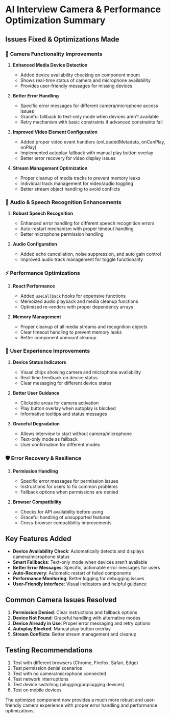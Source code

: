 # AI Interview Camera & Performance Optimization Summary

## Issues Fixed & Optimizations Made

### 🎥 **Camera Functionality Improvements**

1. **Enhanced Media Device Detection**
   - Added device availability checking on component mount
   - Shows real-time status of camera and microphone availability
   - Provides user-friendly messages for missing devices

2. **Better Error Handling**
   - Specific error messages for different camera/microphone access issues
   - Graceful fallback to text-only mode when devices aren't available
   - Retry mechanism with basic constraints if advanced constraints fail

3. **Improved Video Element Configuration**
   - Added proper video event handlers (onLoadedMetadata, onCanPlay, onPlay)
   - Implemented autoplay fallback with manual play button overlay
   - Better error recovery for video display issues

4. **Stream Management Optimization**
   - Proper cleanup of media tracks to prevent memory leaks
   - Individual track management for video/audio toggling
   - Better stream object handling to avoid conflicts

### 🎤 **Audio & Speech Recognition Enhancements**

1. **Robust Speech Recognition**
   - Enhanced error handling for different speech recognition errors
   - Auto-restart mechanism with proper timeout handling
   - Better microphone permission handling

2. **Audio Configuration**
   - Added echo cancellation, noise suppression, and auto gain control
   - Improved audio track management for toggle functionality

### ⚡ **Performance Optimizations**

1. **React Performance**
   - Added `useCallback` hooks for expensive functions
   - Memoized audio playback and media cleanup functions
   - Optimized re-renders with proper dependency arrays

2. **Memory Management**
   - Proper cleanup of all media streams and recognition objects
   - Clear timeout handling to prevent memory leaks
   - Better component unmount cleanup

### 🔧 **User Experience Improvements**

1. **Device Status Indicators**
   - Visual chips showing camera and microphone availability
   - Real-time feedback on device status
   - Clear messaging for different device states

2. **Better User Guidance**
   - Clickable areas for camera activation
   - Play button overlay when autoplay is blocked
   - Informative tooltips and status messages

3. **Graceful Degradation**
   - Allows interview to start without camera/microphone
   - Text-only mode as fallback
   - User confirmation for different modes

### 🛡️ **Error Recovery & Resilience**

1. **Permission Handling**
   - Specific error messages for permission issues
   - Instructions for users to fix common problems
   - Fallback options when permissions are denied

2. **Browser Compatibility**
   - Checks for API availability before using
   - Graceful handling of unsupported features
   - Cross-browser compatibility improvements

## Key Features Added

- **Device Availability Check**: Automatically detects and displays camera/microphone status
- **Smart Fallbacks**: Text-only mode when devices aren't available
- **Better Error Messages**: Specific, actionable error messages for users
- **Auto-Recovery**: Automatic restart of failed components
- **Performance Monitoring**: Better logging for debugging issues
- **User-Friendly Interface**: Visual indicators and helpful guidance

## Common Camera Issues Resolved

1. **Permission Denied**: Clear instructions and fallback options
2. **Device Not Found**: Graceful handling with alternative modes
3. **Device Already in Use**: Proper error messaging and retry options
4. **Autoplay Blocked**: Manual play button overlay
5. **Stream Conflicts**: Better stream management and cleanup

## Testing Recommendations

1. Test with different browsers (Chrome, Firefox, Safari, Edge)
2. Test permission denial scenarios
3. Test with no camera/microphone connected
4. Test network interruptions
5. Test device switching (plugging/unplugging devices)
6. Test on mobile devices

The optimized component now provides a much more robust and user-friendly camera experience with proper error handling and performance optimizations.

